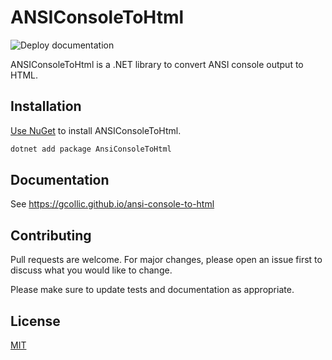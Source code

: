 # ANSIConsoleToHtml

![Deploy documentation](https://github.com/gcollic/ansi-console-to-html/actions/workflows/static.yml/badge.svg)

ANSIConsoleToHtml is a .NET library to convert ANSI console output to HTML.

## Installation

[Use NuGet](https://www.nuget.org/packages/AnsiConsoleToHtml) to install ANSIConsoleToHtml.

```bash
dotnet add package AnsiConsoleToHtml
```

## Documentation

See https://gcollic.github.io/ansi-console-to-html 

## Contributing

Pull requests are welcome. For major changes, please open an issue first
to discuss what you would like to change.

Please make sure to update tests and documentation as appropriate.

## License

[MIT](https://choosealicense.com/licenses/mit/)